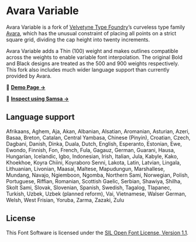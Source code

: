 # Avara Variable

Avara Variable is a fork of [Velvetyne Type Foundry][vtf]’s curveless type family [Avara][avr], which has the unusual constraint of placing all points on a strict square grid, dividing the cap height into twenty increments.

Avara Variable adds a Thin (100) weight and makes outlines compatible across the weights to enable variable font interpolation. The original Bold and Black designs are treated as the 500 and 900 weights respectively. This fork also includes much wider language support than currently provided by Avara.

👀 [**Demo Page →**][demo]

🔬 [**Inspect using Samsa →**][samsa]

## Language support

Afrikaans, Aghem, Aja, Akan, Albanian, Alsatian, Aromanian, Asturian,
Azeri, Basaa, Breton, Catalan, Central Yambasa, Chinese (Pinyin),
Croatian, Czech, Dagbani, Danish, Dinka, Duala, Dutch, English,
Esperanto, Estonian, Ewe, Ewondo, Finnish, Fon, French, Fula, Gagauz,
German, Guarani, Hausa, Hungarian, Icelandic, Igbo, Indonesian, Irish,
Italian, Jula, Kabyle, Kako, Khoekhoe, Koyra Chiini, Koyraboro Senni,
Lakota, Latin, Latvian, Lingala, Lithuanian, Livonian, Maasai,
Maltese, Mapudungun, Marshallese, Mundang, Navajo, Ngiemboon, Ngomba,
Northern Sami, Norwegian, Polish, Portuguese, Riffian, Romanian,
Scottish Gaelic, Serbian, Shawiya, Shilha, Skolt Sami, Slovak,
Slovenian, Spanish, Swedish, Tagalog, Tlapanec, Turkish, Uzbek, Uzbek
(planned reform), Vai, Vietnamese, Walser German, Welsh, West Frisian,
Yoruba, Zarma, Zazaki, Zulu

## License

This Font Software is licensed under the [SIL Open Font License, Version 1.1][ofl].

[vtf]: https://velvetyne.fr/
[avr]: https://velvetyne.fr/fonts/avara/
[demo]: https://delucis.github.io/avara-variable/
[samsa]: https://lorp.github.io/samsa/src/samsa-gui.html?preload=https://delucis.github.io/avara-variable/fonts/AvaraVariable[wght].ttf
[ofl]: http://scripts.sil.org/OFL